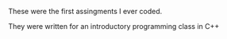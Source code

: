 These were the first assingments I ever coded.

They were written for an introductory programming class in C++
